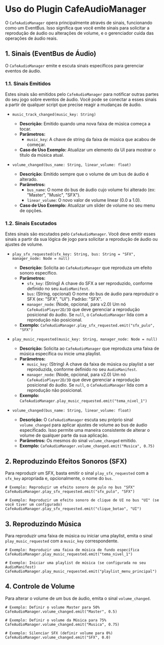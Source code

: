 # Uso do Plugin CafeAudioManager

O `CafeAudioManager` opera principalmente através de sinais, funcionando como um EventBus. Isso significa que você emite sinais para solicitar a reprodução de áudio ou alterações de volume, e o gerenciador cuida das operações de áudio reais.

## 1. Sinais (EventBus de Áudio)

O `CafeAudioManager` emite e escuta sinais específicos para gerenciar eventos de áudio.

### 1.1. Sinais Emitidos

Estes sinais são emitidos pelo `CafeAudioManager` para notificar outras partes do seu jogo sobre eventos de áudio. Você pode se conectar a esses sinais a partir de qualquer script que precise reagir a mudanças de áudio.

*   `music_track_changed(music_key: String)`
    *   **Descrição:** Emitido quando uma nova faixa de música começa a tocar.
    *   **Parâmetros:**
        *   `music_key`: A chave de string da faixa de música que acabou de começar.
    *   **Caso de Uso Exemplo:** Atualizar um elemento da UI para mostrar o título da música atual.

*   `volume_changed(bus_name: String, linear_volume: float)`
    *   **Descrição:** Emitido sempre que o volume de um bus de áudio é alterado.
    *   **Parâmetros:**
        *   `bus_name`: O nome do bus de áudio cujo volume foi alterado (ex: "Master", "Music", "SFX").
        *   `linear_volume`: O novo valor de volume linear (0.0 a 1.0).
    *   **Caso de Uso Exemplo:** Atualizar um slider de volume no seu menu de opções.

### 1.2. Sinais Escutados

Estes sinais são escutados pelo `CafeAudioManager`. Você deve emitir esses sinais a partir da sua lógica de jogo para solicitar a reprodução de áudio ou ajustes de volume.

*   `play_sfx_requested(sfx_key: String, bus: String = "SFX", manager_node: Node = null)`
    *   **Descrição:** Solicita ao `CafeAudioManager` que reproduza um efeito sonoro específico.
    *   **Parâmetros:**
        *   `sfx_key`: (String) A chave do SFX a ser reproduzido, conforme definido no seu `AudioManifest`.
        *   `bus`: (String, opcional) O nome do bus de áudio para reproduzir o SFX (ex: "SFX", "UI"). Padrão: "SFX".
        *   `manager_node`: (Node, opcional, para v2.0) Um nó `CafeAudioPlayer2D/3D` que deve gerenciar a reprodução posicional do áudio. Se `null`, o `CafeAudioManager` lida com a reprodução não posicional.
    *   **Exemplo:** `CafeAudioManager.play_sfx_requested.emit("sfx_pulo", "SFX")`

*   `play_music_requested(music_key: String, manager_node: Node = null)`
    *   **Descrição:** Solicita ao `CafeAudioManager` que reproduza uma faixa de música específica ou inicie uma playlist.
    *   **Parâmetros:**
        *   `music_key`: (String) A chave da faixa de música ou playlist a ser reproduzida, conforme definido no seu `AudioManifest`.
        *   `manager_node`: (Node, opcional, para v2.0) Um nó `CafeAudioPlayer2D/3D` que deve gerenciar a reprodução posicional do áudio. Se `null`, o `CafeAudioManager` lida com a reprodução não posicional.
    *   **Exemplo:** `CafeAudioManager.play_music_requested.emit("tema_nivel_1")`

*   `volume_changed(bus_name: String, linear_volume: float)`
    *   **Descrição:** O `CafeAudioManager` escuta seu próprio sinal `volume_changed` para aplicar ajustes de volume ao bus de áudio especificado. Isso permite uma maneira consistente de alterar o volume de qualquer parte da sua aplicação.
    *   **Parâmetros:** Os mesmos do sinal `volume_changed` emitido.
    *   **Exemplo:** `CafeAudioManager.volume_changed.emit("Musica", 0.75)`

## 2. Reproduzindo Efeitos Sonoros (SFX)

Para reproduzir um SFX, basta emitir o sinal `play_sfx_requested` com a `sfx_key` apropriada e, opcionalmente, o nome do `bus`.

```gdscript
# Exemplo: Reproduzir um efeito sonoro de pulo no bus "SFX"
CafeAudioManager.play_sfx_requested.emit("sfx_pulo", "SFX")

# Exemplo: Reproduzir um efeito sonoro de clique de UI no bus "UI" (se você tiver um configurado)
CafeAudioManager.play_sfx_requested.emit("clique_botao", "UI")
```

## 3. Reproduzindo Música

Para reproduzir uma faixa de música ou iniciar uma playlist, emita o sinal `play_music_requested` com a `music_key` correspondente.

```gdscript
# Exemplo: Reproduzir uma faixa de música de fundo específica
CafeAudioManager.play_music_requested.emit("tema_nivel_1")

# Exemplo: Iniciar uma playlist de música (se configurada no seu AudioManifest)
CafeAudioManager.play_music_requested.emit("playlist_menu_principal")
```

## 4. Controle de Volume

Para alterar o volume de um bus de áudio, emita o sinal `volume_changed`.

```gdscript
# Exemplo: Definir o volume Master para 50%
CafeAudioManager.volume_changed.emit("Master", 0.5)

# Exemplo: Definir o volume da Música para 75%
CafeAudioManager.volume_changed.emit("Musica", 0.75)

# Exemplo: Silenciar SFX (definir volume para 0%)
CafeAudioManager.volume_changed.emit("SFX", 0.0)
```